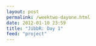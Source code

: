 ```yaml
--- 
layout: post
permalink: /weektwo-dayone.html
date: 2012-01-10 23:59
title: "JibbR: Day 1"
feed: "project"
---
```


